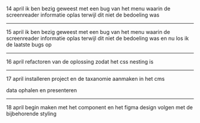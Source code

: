 14 april ik ben bezig geweest met een bug van het menu waarin de screenreader informatie oplas terwijl dit niet de bedoeling was 

<hr>

15 april ik ben bezig geweest met een bug van het menu waarin de screenreader informatie oplas terwijl dit niet de bedoeling was 
en nu los ik de laatste bugs op 

<hr>

16 april refactoren van de oplossing zodat het css nesting is


<hr>

17 april installeren project
en de taxanomie aanmaken in het cms

data ophalen en presenteren

<hr>

18 april begin maken met het component en het figma design volgen met de bijbehorende styling

